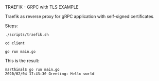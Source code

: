 TRAEFIK - GRPC with TLS EXAMPLE

Traefik as reverse proxy for gRPC application with self-signed certificates.

Steps:

```
./scripts/traefik.sh 

cd client

go run main.go
```

This is the result:

````
marthinal$ go run main.go 
2020/02/04 17:43:30 Greeting: Hello world
````